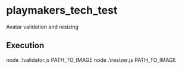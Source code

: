 # playmakers_tech_test
Avatar validation and resizing

## Execution

node .\validator.js PATH_TO_IMAGE
node .\resizer.js PATH_TO_IMAGE

